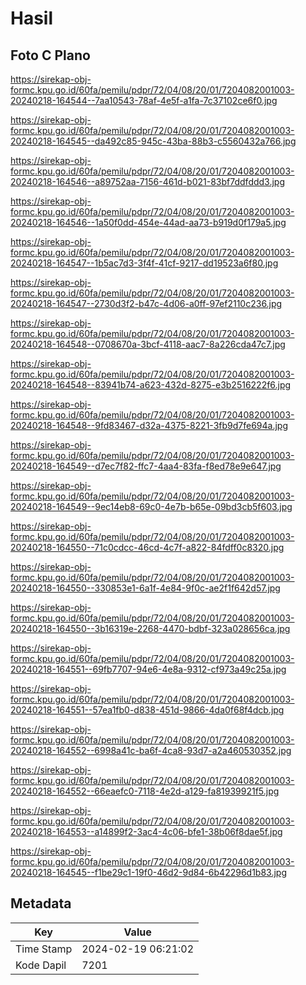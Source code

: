 # Hasil

## Foto C Plano

https://sirekap-obj-formc.kpu.go.id/60fa/pemilu/pdpr/72/04/08/20/01/7204082001003-20240218-164544--7aa10543-78af-4e5f-a1fa-7c37102ce6f0.jpg

https://sirekap-obj-formc.kpu.go.id/60fa/pemilu/pdpr/72/04/08/20/01/7204082001003-20240218-164545--da492c85-945c-43ba-88b3-c5560432a766.jpg

https://sirekap-obj-formc.kpu.go.id/60fa/pemilu/pdpr/72/04/08/20/01/7204082001003-20240218-164546--a89752aa-7156-461d-b021-83bf7ddfddd3.jpg

https://sirekap-obj-formc.kpu.go.id/60fa/pemilu/pdpr/72/04/08/20/01/7204082001003-20240218-164546--1a50f0dd-454e-44ad-aa73-b919d0f179a5.jpg

https://sirekap-obj-formc.kpu.go.id/60fa/pemilu/pdpr/72/04/08/20/01/7204082001003-20240218-164547--1b5ac7d3-3f4f-41cf-9217-dd19523a6f80.jpg

https://sirekap-obj-formc.kpu.go.id/60fa/pemilu/pdpr/72/04/08/20/01/7204082001003-20240218-164547--2730d3f2-b47c-4d06-a0ff-97ef2110c236.jpg

https://sirekap-obj-formc.kpu.go.id/60fa/pemilu/pdpr/72/04/08/20/01/7204082001003-20240218-164548--0708670a-3bcf-4118-aac7-8a226cda47c7.jpg

https://sirekap-obj-formc.kpu.go.id/60fa/pemilu/pdpr/72/04/08/20/01/7204082001003-20240218-164548--83941b74-a623-432d-8275-e3b2516222f6.jpg

https://sirekap-obj-formc.kpu.go.id/60fa/pemilu/pdpr/72/04/08/20/01/7204082001003-20240218-164548--9fd83467-d32a-4375-8221-3fb9d7fe694a.jpg

https://sirekap-obj-formc.kpu.go.id/60fa/pemilu/pdpr/72/04/08/20/01/7204082001003-20240218-164549--d7ec7f82-ffc7-4aa4-83fa-f8ed78e9e647.jpg

https://sirekap-obj-formc.kpu.go.id/60fa/pemilu/pdpr/72/04/08/20/01/7204082001003-20240218-164549--9ec14eb8-69c0-4e7b-b65e-09bd3cb5f603.jpg

https://sirekap-obj-formc.kpu.go.id/60fa/pemilu/pdpr/72/04/08/20/01/7204082001003-20240218-164550--71c0cdcc-46cd-4c7f-a822-84fdff0c8320.jpg

https://sirekap-obj-formc.kpu.go.id/60fa/pemilu/pdpr/72/04/08/20/01/7204082001003-20240218-164550--330853e1-6a1f-4e84-9f0c-ae2f1f642d57.jpg

https://sirekap-obj-formc.kpu.go.id/60fa/pemilu/pdpr/72/04/08/20/01/7204082001003-20240218-164550--3b16319e-2268-4470-bdbf-323a028656ca.jpg

https://sirekap-obj-formc.kpu.go.id/60fa/pemilu/pdpr/72/04/08/20/01/7204082001003-20240218-164551--69fb7707-94e6-4e8a-9312-cf973a49c25a.jpg

https://sirekap-obj-formc.kpu.go.id/60fa/pemilu/pdpr/72/04/08/20/01/7204082001003-20240218-164551--57ea1fb0-d838-451d-9866-4da0f68f4dcb.jpg

https://sirekap-obj-formc.kpu.go.id/60fa/pemilu/pdpr/72/04/08/20/01/7204082001003-20240218-164552--6998a41c-ba6f-4ca8-93d7-a2a460530352.jpg

https://sirekap-obj-formc.kpu.go.id/60fa/pemilu/pdpr/72/04/08/20/01/7204082001003-20240218-164552--66eaefc0-7118-4e2d-a129-fa81939921f5.jpg

https://sirekap-obj-formc.kpu.go.id/60fa/pemilu/pdpr/72/04/08/20/01/7204082001003-20240218-164553--a14899f2-3ac4-4c06-bfe1-38b06f8dae5f.jpg

https://sirekap-obj-formc.kpu.go.id/60fa/pemilu/pdpr/72/04/08/20/01/7204082001003-20240218-164545--f1be29c1-19f0-46d2-9d84-6b42296d1b83.jpg


## Metadata

| Key        | Value               |
| ---------- | ------------------- |
| Time Stamp | 2024-02-19 06:21:02 |
| Kode Dapil | 7201                |



